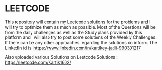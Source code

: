 # LEETCODE

This repository will contain my Leetcode solutions for the problems and I will try to optimize them as much as possible. Most of the Questions will be from the daily challenges as well as the Study plans provided by this platform and I will also try to post some solutions of the Weekly Challenges.
If there can be any other approaches regarding the solutions do inform. The LinkedIn id is: https://www.linkedin.com/in/kartikey-jadli-990301217

Also uploaded various Solutions on Leetcode Solutions : https://leetcode.com/Kartik1602/
